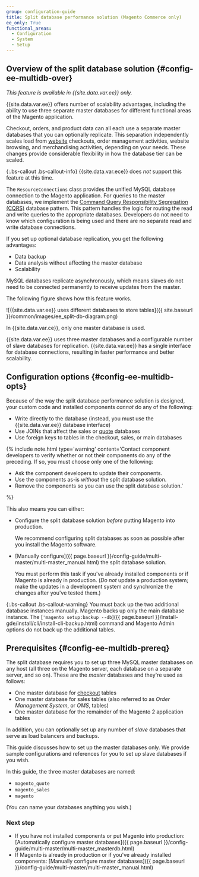 ```yaml
---
group: configuration-guide
title: Split database performance solution (Magento Commerce only)
ee_only: True
functional_areas:
  - Configuration
  - System
  - Setup
---
```


## Overview of the split database solution {#config-ee-multidb-over}

*This feature is available in {{site.data.var.ee}} only.*

{{site.data.var.ee}} offers number of scalability advantages, including the ability to use three separate master databases for different functional areas of the Magento application.

Checkout, orders, and product data can all each use a separate master databases that you can optionally replicate. This separation independently scales load from [website](https://glossary.magento.com/website) checkouts, order management activities, website browsing, and merchandising activities, depending on your needs.  These changes provide considerable flexibility in how the database tier can be scaled.

{:.bs-callout .bs-callout-info}
{{site.data.var.ece}} does _not_ support this feature at this time.

The `ResourceConnections` class provides the unified MySQL database connection to the Magento application. For queries to the master databases, we implement the [Command Query Responsibility Segregation (CQRS)](https://en.wikipedia.org/wiki/Command%E2%80%93query_separation) database pattern. This pattern handles the logic for routing the read and write queries to the appropriate databases. Developers do not need to know which configuration is being used and there are no separate read and write database connections.

If you set up optional database replication, you get the following advantages:

*	Data backup
*	Data analysis without affecting the master database
*	Scalability

MySQL databases replicate asynchronously, which means slaves do not need to be connected permanently to receive updates from the master.

The following figure shows how this feature works.

![{{site.data.var.ee}} uses different databases to store tables]({{ site.baseurl }}/common/images/ee_split-db-diagram.png)

In {{site.data.var.ce}}, only one master database is used.

{{site.data.var.ee}} uses three master databases and a configurable number of slave databases for replication. {{site.data.var.ee}} has a single interface for database connections, resulting in faster performance and better scalability.

## Configuration options {#config-ee-multidb-opts}

Because of the way the split database performance solution is designed, your custom code and installed components *cannot* do any of the following:

*	Write directly to the database (instead, you must use the {{site.data.var.ee}} database interface)
*	Use JOINs that affect the sales or [quote](https://glossary.magento.com/quote) databases
*	Use foreign keys to tables in the checkout, sales, or main databases

{%
include note.html
type='warning'
content='Contact component developers to verify whether or not their components do any of the preceding. If so, you must choose only one of the following:

-   Ask the component developers to update their components.
-   Use the components as-is _without_ the split database solution.
-   Remove the components so you can use the split database solution.'

%}

This also means you can either:

*	Configure the split database solution *before* putting Magento into production.

	We recommend configuring split databases as soon as possible after you install the Magento software.
*	[Manually configure]({{ page.baseurl }}/config-guide/multi-master/multi-master_manual.html) the split database solution.

	You must perform this task if you've already installed components or if Magento is already in production. (*Do not* update a production system; make the updates in a development system and synchronize the changes after you've tested them.)

{:.bs-callout .bs-callout-warning}
You must back up the two additional database instances manually. Magento backs up only the main database instance. The [<code>'magento setup:backup --db</code>]({{ page.baseurl }}/install-gde/install/cli/install-cli-backup.html) command and Magento Admin options do not back up the additional tables.

## Prerequisites {#config-ee-multidb-prereq}

The split database requires you to set up three MySQL master databases on any host (all three on the Magento server, each database on a separate server, and so on). These are the *master* databases and they're used as follows:

*	One master database for [checkout](https://glossary.magento.com/checkout) tables
*	One master database for sales tables (also referred to as *Order Management System*, or *OMS*, tables)
*	One master database for the remainder of the Magento 2 application tables

In addition, you can optionally set up any number of *slave* databases that serve as load balancers and backups.

This guide discusses how to set up the master databases only. We provide sample configurations and references for you to set up slave databases if you wish.

In this guide, the three master databases are named:

*	`magento_quote`
*	`magento_sales`
*	`magento`

(You can name your databases anything you wish.)

### Next step

*	If you have not installed components or put Magento into production: [Automatically configure master databases]({{ page.baseurl }}/config-guide/multi-master/multi-master_masterdb.html)
*	If Magento is already in production or if you've already installed components: [Manually configure master databases]({{ page.baseurl }}/config-guide/multi-master/multi-master_manual.html)
